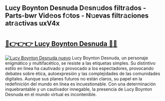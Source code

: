 ## Lucy Boynton Desnuda D𝚎sn𝚞dos filtr𝚊dos - Parts-bwr Vid𝚎os f𝚘tos - N𝚞evas filtr𝚊ciones atr𝚊ctivas uxV4x

# <h2><a href="http://mb0x8yy.tromn.icu/?c=Lucy+Boynton+Desnuda">🔗👉👉👉 Lucy Boynton Desnuda 🔗🔗</a></h2>

[![Lucy Boynton Desnuda nuevo](https://i.imgur.com/pEAQMta.gif)](http://mb0x8yy.tromn.icu/?c=Lucy+Boynton+Desnuda)
Lucy Boynton Desnuda, un personaje enigmático y multifacético, se resiste a las etiquetas simples. Su distintivo estilo en línea ha cautivado y provocado a los espectadores, provocando debates sobre ética, autoexpresión y las complejidades de las comunidades digitales. Aunque sus planes futuros no están claros, su papel en la redefinición del mundo en línea es incuestionable. Con una determinación inquebrantable y un cautivador innegable, la presencia de Lucy Boynton Desnuda en el mundo virtual es incontenible.
